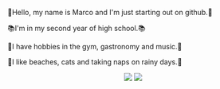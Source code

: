 👋Hello, my name is Marco and I'm just starting out on github.👋

📚I'm in my second year of high school.📚

🍕I have hobbies in the gym, gastronomy and music.🍕

🌴I like beaches, cats and taking naps on rainy days.🌴

<div align="center">
  <a href = "mailto:marco_paiva@estudante.sessienai.org.br"><img src="https://img.shields.io/badge/-Gmail-%23333?style=for-the-badge&logo=gmail&logoColor=white" target="_blank"></a>
<a href="https://www.linkedin.com/in/marco-ant%C3%B4nio-loregian-de-paiva-9899a4295/" target="_blank"><img src="https://img.shields.io/badge/-LinkedIn-%230077B5?style=for-the-badge&logo=linkedin&logoColor=white" target="_blank"></a>
</div>

